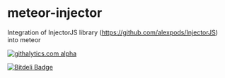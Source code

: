 meteor-injector
===============

Integration of InjectorJS library (https://github.com/alexpods/InjectorJS) into meteor


[![githalytics.com alpha](https://cruel-carlota.pagodabox.com/5e42ff4b241cacd2f0a85e5e49cdbead "githalytics.com")](http://githalytics.com/alexpods/meteor-injector)

[![Bitdeli Badge](https://d2weczhvl823v0.cloudfront.net/alexpods/meteor-injector/trend.png)](https://bitdeli.com/free "Bitdeli Badge")

